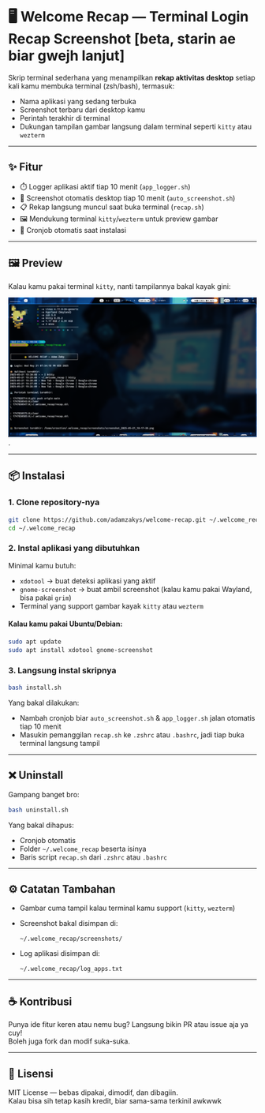 # 🖥️ Welcome Recap — Terminal Login Recap Screenshot [beta, starin ae biar gwejh lanjut]

Skrip terminal sederhana yang menampilkan **rekap aktivitas desktop** setiap kali kamu membuka terminal (zsh/bash), termasuk:

- Nama aplikasi yang sedang terbuka
- Screenshot terbaru dari desktop kamu
- Perintah terakhir di terminal
- Dukungan tampilan gambar langsung dalam terminal seperti `kitty` atau `wezterm`

---

## ✨ Fitur

- ⏱️ Logger aplikasi aktif tiap 10 menit (`app_logger.sh`)
- 📸 Screenshot otomatis desktop tiap 10 menit (`auto_screenshot.sh`)
- 📋 Rekap langsung muncul saat buka terminal (`recap.sh`)
- 🖼️ Mendukung terminal `kitty`/`wezterm` untuk preview gambar
- 📄 Cronjob otomatis saat instalasi

---

## 🖼️ Preview

Kalau kamu pakai terminal `kitty`, nanti tampilannya bakal kayak gini:

![Preview Welcome Recap di Kitty Terminal](screenshots/screenshot_2025-05-21_18-17-38.png).

---

## 📦 Instalasi

### 1. Clone repository-nya

```bash
git clone https://github.com/adamzakys/welcome-recap.git ~/.welcome_recap
cd ~/.welcome_recap
```

### 2. Instal aplikasi yang dibutuhkan

Minimal kamu butuh:

- `xdotool` → buat deteksi aplikasi yang aktif  
- `gnome-screenshot` → buat ambil screenshot (kalau kamu pakai Wayland, bisa pakai `grim`)  
- Terminal yang support gambar kayak `kitty` atau `wezterm`

#### Kalau kamu pakai Ubuntu/Debian:

```bash
sudo apt update
sudo apt install xdotool gnome-screenshot
```

### 3. Langsung instal skripnya

```bash
bash install.sh
```

Yang bakal dilakukan:

- Nambah cronjob biar `auto_screenshot.sh` & `app_logger.sh` jalan otomatis tiap 10 menit
- Masukin pemanggilan `recap.sh` ke `.zshrc` atau `.bashrc`, jadi tiap buka terminal langsung tampil

---

## ❌ Uninstall

Gampang banget bro:

```bash
bash uninstall.sh
```

Yang bakal dihapus:

- Cronjob otomatis
- Folder `~/.welcome_recap` beserta isinya
- Baris script `recap.sh` dari `.zshrc` atau `.bashrc`

---

## ⚙️ Catatan Tambahan

- Gambar cuma tampil kalau terminal kamu support (`kitty`, `wezterm`)
- Screenshot bakal disimpan di:

  ```
  ~/.welcome_recap/screenshots/
  ```

- Log aplikasi disimpan di:

  ```
  ~/.welcome_recap/log_apps.txt
  ```

---

## ☕ Kontribusi

Punya ide fitur keren atau nemu bug? Langsung bikin PR atau issue aja ya cuy!  
Boleh juga fork dan modif suka-suka.

---

## 📜 Lisensi

MIT License — bebas dipakai, dimodif, dan dibagiin.  
Kalau bisa sih tetap kasih kredit, biar sama-sama terkinil awkwwk
